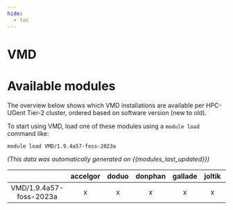 ```yaml
---
hide:
  - toc
---
```


VMD
===

# Available modules


The overview below shows which VMD installations are available per HPC-UGent Tier-2 cluster, ordered based on software version (new to old).

To start using VMD, load one of these modules using a `module load` command like:

```shell
module load VMD/1.9.4a57-foss-2023a
```

*(This data was automatically generated on {{modules_last_updated}})*  

| |accelgor|doduo|donphan|gallade|joltik|litleo|shinx|
| :---: | :---: | :---: | :---: | :---: | :---: | :---: | :---: |
|VMD/1.9.4a57-foss-2023a|x|x|x|x|x|x|x|
